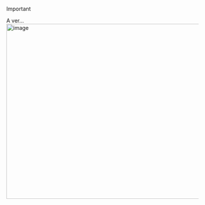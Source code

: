 > [!IMPORTANT]
> A ver...
> <img width="800" height="459" alt="image" src="https://github.com/user-attachments/assets/748226a1-f9c3-42e2-a59a-0206fa18b8d4" />

